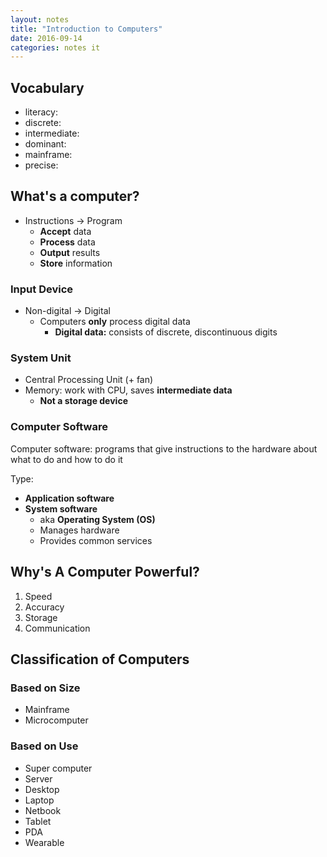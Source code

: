 ```yaml
---
layout: notes
title: "Introduction to Computers"
date: 2016-09-14
categories: notes it
---
```


## Vocabulary

- literacy:
- discrete:
- intermediate:
- dominant:
- mainframe:
- precise:

## What's a computer?

- Instructions -> Program
    - **Accept** data
    - **Process** data
    - **Output** results
    - **Store** information

### Input Device

- Non-digital -> Digital
    - Computers **only** process digital data
        - **Digital data:** consists of discrete, discontinuous digits

### System Unit

- Central Processing Unit (+ fan)
- Memory: work with CPU, saves **intermediate data**
    - **Not a storage device**

### Computer Software

Computer software:
programs that give instructions to the hardware about what to do and how to do it

Type:
- **Application software**
- **System software**
    - aka **Operating System (OS)**
    - Manages hardware
    - Provides common services

## Why's A Computer Powerful?

1. Speed
2. Accuracy
3. Storage
4. Communication

## Classification of Computers

### Based on Size

- Mainframe
- Microcomputer

### Based on Use

- Super computer
- Server
- Desktop
- Laptop
- Netbook
- Tablet
- PDA
- Wearable
